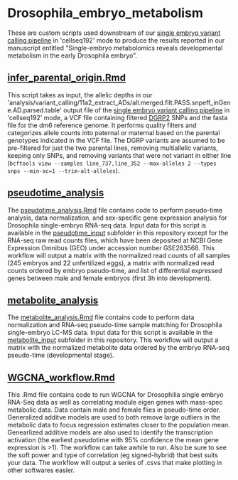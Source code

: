 # Drosophila_embryo_metabolism

These are custom scripts used downstream of our [single embryo variant calling pipeline](https://github.com/vari-bbc/scRNAseq/tree/main) in 'cellseq192' mode to produce the results reported in our manuscript entitled "Single-embryo metabolomics reveals developmental metabolism in the early Drosophila embryo".

## [infer_parental_origin.Rmd](https://github.com/LempradlLab/Drosophila_embryo_metabolism/blob/main/infer_parental_origin.Rmd)

This script takes as input, the allelic depths in our 'analysis/variant_calling/11a2_extract_ADs/all.merged.filt.PASS.snpeff_inGene.AD.parsed.table' output file of the [single embryo variant calling pipeline](https://github.com/vari-bbc/scRNAseq/tree/main) in 'cellseq192' mode, a VCF file containing filtered [DGRP2](http://dgrp2.gnets.ncsu.edu/) SNPs and the fasta file for the dm6 reference genome. It performs quality filters and categorizes allele counts into paternal or maternal based on the parental genotypes indicated in the VCF file. The DGRP variants are assumed to be pre-filtered for just the two parental lines, removing multiallelic variants, keeping only SNPs, and removing variants that were not variant in either line (`bcftools view --samples line_737,line_352 --max-alleles 2 --types snps --min-ac=1 --trim-alt-alleles`). 

## [pseudotime_analysis](https://github.com/LempradlLab/Drosophila_embryo_metabolism/tree/main/pseudotime_analysis)
The [pseudotime_analysis.Rmd](https://github.com/LempradlLab/Drosophila_embryo_metabolism/blob/main/pseudotime_analysis/pseudotime_analysis.Rmd) file contains code to perform pseudo-time analysis, data normalization, and sex-specific gene expression analysis for Drosophila single-embryo RNA-seq data. Input data for this script is available in the [pseudotime_input](https://github.com/LempradlLab/Drosophila_embryo_metabolism/tree/main/pseudotime_analysis/pseudotime_input) subfolder in this repository except for the RNA-seq raw read counts files, which have been deposited at NCBI Gene Expression Omnibus (GEO) under accession number GSE263568. This workflow will output a matrix with the normalized read counts of all samples (245 embryos and 22 unfertilized eggs), a matrix with normalized read counts ordered by embryo pseudo-time, and list of differential expressed genes between male and female embryos (first 3h into development).

## [metabolite_analysis](https://github.com/LempradlLab/Drosophila_embryo_metabolism/tree/main/metabolite_analysis)
The [metabolite_analysis.Rmd](https://github.com/LempradlLab/Drosophila_embryo_metabolism/blob/main/metabolite_analysis/metabolite_analysis.Rmd) file contains code to perform data normalization and RNA-seq pseudo-time sample matching for Drosophila single-embryo LC-MS data. Input data for this script is available in the [metabolite_input](https://github.com/LempradlLab/Drosophila_embryo_metabolism/tree/main/metabolite_analysis/metabolite_input) subfolder in this repository. This workflow will output a matrix with the normalized metabolite data ordered by the embryo RNA-seq pseudo-time (developmental stage).

## [WGCNA_workflow.Rmd](https://github.com/LempradlLab/Drosophila_embryo_metabolism/blob/main/WGCNA_workflow.Rmd)

This .Rmd file contains code to run WGCNA for Drosophilia single embryo RNA-Seq data as well as correlating module eigen genes with mass-spec metabolic data. Data contain male and female flies in pseudo-time order. Generalized additve models are used to both remove large outliers in the metabolic data to focus regression estimates closer to the population mean. Genearlized additive models are also used to identify the transcription activation (the earliest pseudotime with 95% confidence the mean gene expression is >1). The workflow can take awhile to run. Also be sure to see the soft power and type of correlation (eg signed-hybrid) that best suits your data. The workflow will output a series of .csvs that make plotting in other softwares easier.
